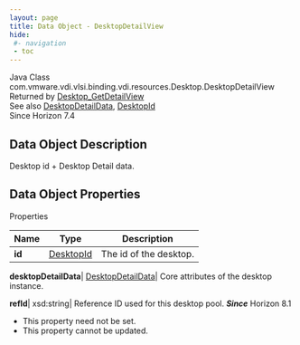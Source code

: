 ```yaml
---
layout: page
title: Data Object - DesktopDetailView
hide:
 #- navigation
 - toc
---
```






Java Class
    com.vmware.vdi.vlsi.binding.vdi.resources.Desktop.DesktopDetailView  
Returned by
     [Desktop_GetDetailView](vdi.resources.Desktop.md#getDetailView)  
See also
     [DesktopDetailData](vdi.resources.Desktop.DesktopDetailData.md), [DesktopId](vdi.entity.DesktopId.md)  
Since 
    Horizon 7.4

## Data Object Description 

Desktop id + Desktop Detail data. 

## Data Object Properties

Properties

Name |  Type |  Description   
---|---|---  
**id**| [DesktopId](vdi.entity.DesktopId.md)|  The id of the desktop.   
  
**desktopDetailData**| [DesktopDetailData](vdi.resources.Desktop.DesktopDetailData.md)|  Core attributes of the desktop instance.   
  
**refId**|  xsd:string|  Reference ID used for this desktop pool.  **_Since_** Horizon 8.1  


 * This property need not be set.
 * This property cannot be updated.

  
  

  

